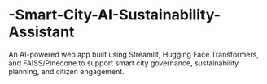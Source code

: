 # -Smart-City-AI-Sustainability-Assistant
An AI-powered web app built using Streamlit, Hugging Face Transformers, and FAISS/Pinecone to support smart city governance, sustainability planning, and citizen engagement.
